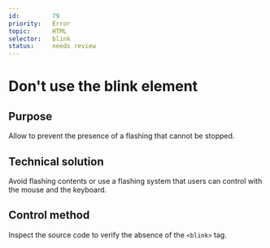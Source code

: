 ```yaml
---
id:         79
priority:   Error
topic:      HTML
selector:   blink
status:     needs review
---
```


# Don't use the blink element

## Purpose

Allow to prevent the presence of a flashing that cannot be stopped.

## Technical solution

Avoid flashing contents or use a flashing system that users can control with the mouse and the keyboard.

## Control method

Inspect the source code to verify the absence of the `<blink>` tag.
